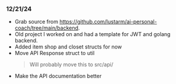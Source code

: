 ### 12/21/24
- Grab source from https://github.com/lustarm/ai-personal-coach/tree/main/backend.
- Old project I worked on and had a template for JWT and golang backend.
- Added item shop and closet structs for now
- Move API Response struct to util
    > Will probably move this to src/api/
- Make the API documentation better